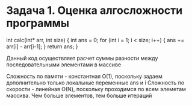 # Задача 1. Оценка алгосложности программы

int calc(int* arr, int size)
{
  int ans = 0;
  for (int i = 1; i < size; i++)
  {
    ans += arr[i] - arr[i-1];
  }
  return ans;
}

Данный код осуществляет расчет суммы разности между последовательными элементами в массиве

Сложность по памяти - константная О(1), поскольку задаем дополнительно только локальные переменные ans и i 
Сложность по скорости - линейная О(N), поскольку проходимся по всем элеметам массива. Чем больше элементов, тем больше итераций
